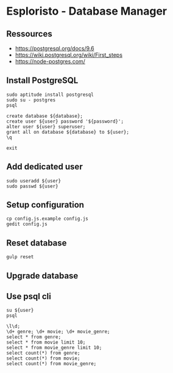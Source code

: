 # Esploristo - Database Manager

## Ressources
- https://postgresql.org/docs/9.6
- https://wiki.postgresql.org/wiki/First_steps
- https://node-postgres.com/

## Install PostgreSQL
```
sudo aptitude install postgresql
sudo su - postgres
psql
```
```
create database ${database};
create user ${user} password '${password}';
alter user ${user} superuser;
grant all on database ${database} to ${user};
\q
```
```
exit
```

## Add dedicated user
```
sudo useradd ${user}
sudo passwd ${user}
```

## Setup configuration
```
cp config.js.example config.js
gedit config.js
```

## Reset database
```
gulp reset
```

## Upgrade database


## Use psql cli
```
su ${user}
psql
```
```
\l\d;
\d+ genre; \d+ movie; \d+ movie_genre;
select * from genre;
select * from movie limit 10;
select * from movie_genre limit 10;
select count(*) from genre;
select count(*) from movie;
select count(*) from movie_genre;

```

